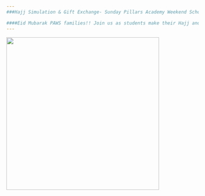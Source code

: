 ```yaml
---
###Hajj Simulation & Gift Exchange- Sunday Pillars Academy Weekend School! 

####Eid Mubarak PAWS families!! Join us as students make their Hajj and celebrate Eid Ul Adha at PAWS!
---
```

<img src="https://cloud.githubusercontent.com/assets/11180395/9955755/61f8b15c-5da8-11e5-8e64-79dd072ee944.jpg" width="400" />
